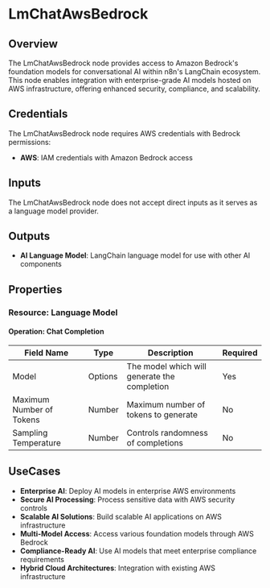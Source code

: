 # LmChatAwsBedrock

## Overview

The LmChatAwsBedrock node provides access to Amazon Bedrock's foundation models for conversational AI within n8n's LangChain ecosystem. This node enables integration with enterprise-grade AI models hosted on AWS infrastructure, offering enhanced security, compliance, and scalability.

## Credentials

The LmChatAwsBedrock node requires AWS credentials with Bedrock permissions:

- **AWS**: IAM credentials with Amazon Bedrock access

## Inputs

The LmChatAwsBedrock node does not accept direct inputs as it serves as a language model provider.

## Outputs

- **AI Language Model**: LangChain language model for use with other AI components

## Properties

### Resource: Language Model

#### Operation: Chat Completion

| Field Name | Type | Description | Required |
|---|---|---|---|
| Model | Options | The model which will generate the completion | Yes |
| Maximum Number of Tokens | Number | Maximum number of tokens to generate | No |
| Sampling Temperature | Number | Controls randomness of completions | No |

## UseCases

- **Enterprise AI**: Deploy AI models in enterprise AWS environments
- **Secure AI Processing**: Process sensitive data with AWS security controls
- **Scalable AI Solutions**: Build scalable AI applications on AWS infrastructure
- **Multi-Model Access**: Access various foundation models through AWS Bedrock
- **Compliance-Ready AI**: Use AI models that meet enterprise compliance requirements
- **Hybrid Cloud Architectures**: Integration with existing AWS infrastructure 